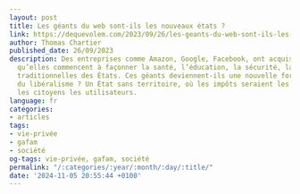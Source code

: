 ```yaml
---
layout: post
title: Les géants du web sont-ils les nouveaux états ?
link: https://dequevolem.com/2023/09/26/les-geants-du-web-sont-ils-les-nouveaux-etats
author: Thomas Chartier
published_date: 26/09/2023
description: Des entreprises comme Amazon, Google, Facebook, ont acquis un tel pouvoir
  qu’elles commencent à façonner la santé, l’éducation, la sécurité, la monnaie, prérogatives
  traditionnelles des États. Ces géants deviennent-ils une nouvelle forme d’État issue
  du libéralisme ? Un État sans territoire, où les impôts seraient les données, et
  les citoyens les utilisateurs.
language: fr
categories:
- articles
tags:
- vie-privée
- gafam
- société
og-tags: vie-privée, gafam, société
permalink: "/:categories/:year/:month/:day/:title/"
date: '2024-11-05 20:55:44 +0100'
---
```

